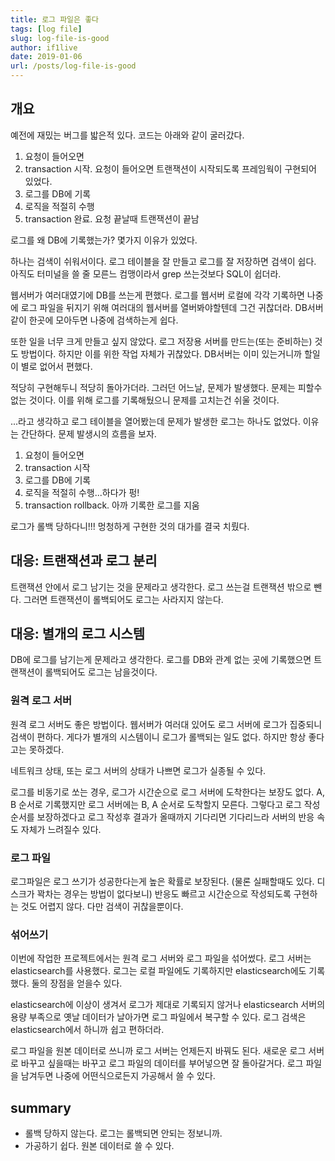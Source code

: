 ```yaml
---
title: 로그 파일은 좋다
tags: [log file]
slug: log-file-is-good
author: if1live
date: 2019-01-06
url: /posts/log-file-is-good
---
```


## 개요

예전에 재밌는 버그를 밟은적 있다. 코드는 아래와 같이 굴러갔다.

1.  요청이 들어오면
2.  transaction 시작. 요청이 들어오면 트랜잭션이 시작되도록 프레임웍이 구현되어 있었다.
3.  로그를 DB에 기록
4.  로직을 적절히 수행
5.  transaction 완료. 요청 끝날때 트랜잭션이 끝남

로그를 왜 DB에 기록했는가? 몇가지 이유가 있었다.

하나는 검색이 쉬워서이다.
로그 테이블을 잘 만들고 로그를 잘 저장하면 검색이 쉽다.
아직도 터미널을 쓸 줄 모른느 컴맹이라서 grep 쓰는것보다 SQL이 쉽더라.

웹서버가 여러대였기에 DB를 쓰는게 편했다.
로그를 웹서버 로컬에 각각 기록하면 나중에 로그 파일을 뒤지기 위해 여러대의 웹서버를 열버봐야할텐데 그건 귀찮더라.
DB서버같이 한곳에 모아두면 나중에 검색하는게 쉽다. 

또한 일을 너무 크게 만들고 싶지 않았다.
로그 저장용 서버를 만드는(또는 준비하는) 것도 방법이다.
하지만 이를 위한 작업 자체가 귀찮았다.
DB서버는 이미 있는거니까 할일이 별로 없어서 편했다.

적당히 구현해두니 적당히 돌아가더라.
그러던 어느날, 문제가 발생했다. 
문제는 피할수 없는 것이다. 
이를 위해 로그를 기록해뒀으니 문제를 고치는건 쉬울 것이다. 

...라고 생각하고 로그 테이블을 열어봤는데 문제가 발생한 로그는 하나도 없었다.
이유는 간단하다. 문제 발생시의 흐름을 보자.


1.  요청이 들어오면
2.  transaction 시작
3.  로그를 DB에 기록
4.  로직을 적절히 수행...하다가 펑!
5.  transaction rollback. 아까 기록한 로그를 지움

로그가 롤백 당하다니!!! 멍청하게 구현한 것의 대가를 결국 치뤘다.


## 대응: 트랜잭션과 로그 분리

트랜잭션 안에서 로그 남기는 것을 문제라고 생각한다.
로그 쓰는걸 트랜잭션 밖으로 뺀다.
그러면 트랜잭션이 롤백되어도 로그는 사라지지 않는다. 


## 대응: 별개의 로그 시스템

DB에 로그를 남기는게 문제라고 생각한다.
로그를 DB와 관계 없는 곳에 기록했으면 트랜잭션이 롤백되어도 로그는 남을것이다.


### 원격 로그 서버

원격 로그 서버도 좋은 방법이다.
웹서버가 여러대 있어도 로그 서버에 로그가 집중되니 검색이 편하다.
게다가 별개의 시스템이니 로그가 롤백되는 일도 없다. 하지만 항상 좋다고는 못하겠다.

네트워크 상태, 또는 로그 서버의 상태가 나쁘면 로그가 실종될 수 있다. 

로그를 비동기로 쏘는 경우, 로그가 시간순으로 로그 서버에 도착한다는 보장도 없다.
A, B 순서로 기록했지만 로그 서버에는 B, A 순서로 도착할지 모른다.
그렇다고 로그 작성 순서를 보장하겠다고 로그 작성후 결과가 올때까지 기다리면 기다리느라 서버의 반응 속도 자체가 느려질수 있다.


### 로그 파일

로그파일은 로그 쓰기가 성공한다는게 높은 확률로 보장된다.
(물론 실패할때도 있다. 디스크가 꽉차는 경우는 방법이 없다보니)
반응도 빠르고 시간순으로 작성되도록 구현하는 것도 어렵지 않다.
다만 검색이 귀찮을뿐이다.


### 섞어쓰기

이번에 작업한 프로젝트에서는 원격 로그 서버와 로그 파일을 섞어썼다.
로그 서버는 elasticsearch를 사용했다. 로그는 로컬 파일에도 기록하지만 elasticsearch에도 기록했다.
둘의 장점을 얻을수 있다.

elasticsearch에 이상이 생겨서 로그가 제대로 기록되지 않거나 elasticsearch 서버의 용량 부족으로 옛날 데이터가 날아가면 로그 파일에서 복구할 수 있다. 
로그 검색은 elasticsearch에서 하니까 쉽고 편하더라.

로그 파일을 원본 데이터로 쓰니까 로그 서버는 언제든지 바꿔도 된다. 
새로운 로그 서버로 바꾸고 싶을때는 바꾸고 로그 파일의 데이터를 부어넣으면 잘 돌아갈거다.
로그 파일을 남겨두면 나중에 어떤식으로든지 가공해서 쓸 수 있다. 


## summary

*   롤백 당하지 않는다. 로그는 롤백되면 안되는 정보니까.
*   가공하기 쉽다. 원본 데이터로 쓸 수 있다.

